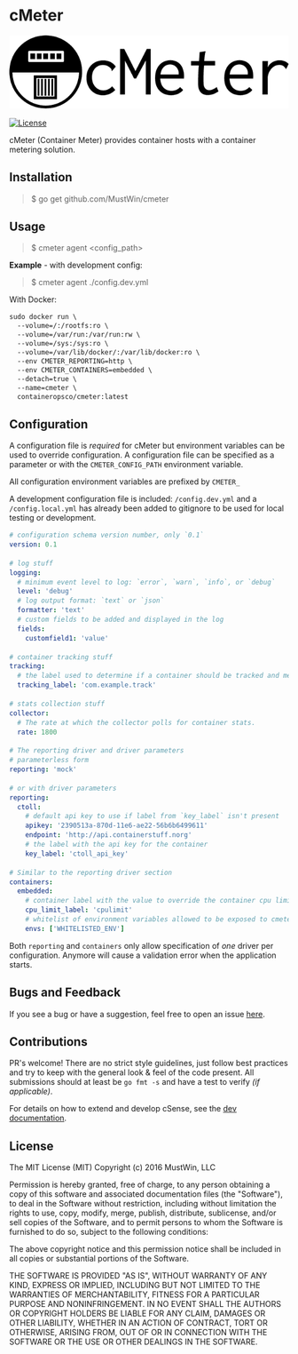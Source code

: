 # cMeter

![cMeter logo](https://github.com/MustWin/cmeter/blob/master/docs/logo/cmeter-logo-title.png)

[![License](https://img.shields.io/badge/license-MIT-blue.svg?style=flat)](LICENSE)

cMeter (Container Meter) provides container hosts with a container metering solution.

## Installation

> $ go get github.com/MustWin/cmeter

## Usage

> $ cmeter agent <config_path>

**Example** - with development config:

> $ cmeter agent ./config.dev.yml

With Docker:

```
sudo docker run \
  --volume=/:/rootfs:ro \
  --volume=/var/run:/var/run:rw \
  --volume=/sys:/sys:ro \
  --volume=/var/lib/docker/:/var/lib/docker:ro \
  --env CMETER_REPORTING=http \
  --env CMETER_CONTAINERS=embedded \
  --detach=true \
  --name=cmeter \
  containeropsco/cmeter:latest
```


## Configuration

A configuration file is *required* for cMeter but environment variables can be used to override configuration. A configuration file can be specified as a parameter or with the `CMETER_CONFIG_PATH` environment variable. 

All configuration environment variables are prefixed by `CMETER_`

A development configuration file is included: `/config.dev.yml` and a `/config.local.yml` has already been added to gitignore to be used for local testing or development.


```yaml
# configuration schema version number, only `0.1`
version: 0.1

# log stuff
logging:
  # minimum event level to log: `error`, `warn`, `info`, or `debug`
  level: 'debug'
  # log output format: `text` or `json`
  formatter: 'text'
  # custom fields to be added and displayed in the log
  fields:
    customfield1: 'value'

# container tracking stuff
tracking:
  # the label used to determine if a container should be tracked and metered
  tracking_label: 'com.example.track'

# stats collection stuff
collector:
  # The rate at which the collector polls for container stats.
  rate: 1800

# The reporting driver and driver parameters
# parameterless form
reporting: 'mock'

# or with driver parameters
reporting:
  ctoll:
    # default api key to use if label from `key_label` isn't present
    apikey: '2390513a-870d-11e6-ae22-56b6b6499611'
    endpoint: 'http://api.containerstuff.norg'
    # the label with the api key for the container 
    key_label: 'ctoll_api_key'

# Similar to the reporting driver section
containers:
  embedded:
    # container label with the value to override the container cpu limit tracked by cmeter (in milli-cores, e.g: '0.002', '0.1', '2.0')
    cpu_limit_label: 'cpulimit'
    # whitelist of environment variables allowed to be exposed to cmeter
    envs: ['WHITELISTED_ENV']

```

Both `reporting` and `containers` only allow specification of *one* driver per configuration. Anymore will cause a validation error when the application starts.

## Bugs and Feedback

If you see a bug or have a suggestion, feel free to open an issue [here](https://github.com/MustWin/cmeter/issues).

## Contributions

PR's welcome! There are no strict style guidelines, just follow best practices and try to keep with the general look & feel of the code present. All submissions should at least be `go fmt -s` and have a test to verify *(if applicable)*.

For details on how to extend and develop cSense, see the [dev documentation](docs/development/).

## License

The MIT License (MIT)
Copyright (c) 2016 MustWin, LLC

Permission is hereby granted, free of charge, to any person obtaining a copy of this software and associated documentation files (the "Software"), to deal in the Software without restriction, including without limitation the rights to use, copy, modify, merge, publish, distribute, sublicense, and/or sell copies of the Software, and to permit persons to whom the Software is furnished to do so, subject to the following conditions:

The above copyright notice and this permission notice shall be included in all copies or substantial portions of the Software.

THE SOFTWARE IS PROVIDED "AS IS", WITHOUT WARRANTY OF ANY KIND, EXPRESS OR IMPLIED, INCLUDING BUT NOT LIMITED TO THE WARRANTIES OF MERCHANTABILITY, FITNESS FOR A PARTICULAR PURPOSE AND NONINFRINGEMENT. IN NO EVENT SHALL THE AUTHORS OR COPYRIGHT HOLDERS BE LIABLE FOR ANY CLAIM, DAMAGES OR OTHER LIABILITY, WHETHER IN AN ACTION OF CONTRACT, TORT OR OTHERWISE, ARISING FROM, OUT OF OR IN CONNECTION WITH THE SOFTWARE OR THE USE OR OTHER DEALINGS IN THE SOFTWARE.